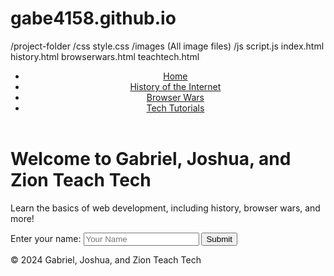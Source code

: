 # gabe4158.github.io
/project-folder
    /css
        style.css
    /images
        (All image files)
    /js
        script.js
    index.html
    history.html
    browserwars.html
    teachtech.html
<!DOCTYPE html>
<html lang="en">
<head>
    <meta charset="UTF-8">
    <meta name="viewport" content="width=device-width, initial-scale=1.0">
    <title>Gabriel, Joshua, and Zion Teach Tech</title>
    <link rel="stylesheet" href="css/style.css">
</head>
<body>
    <header>
        <nav>
            <ul>
                <li><a href="index.html">Home</a></li>
                <li><a href="history.html">History of the Internet</a></li>
                <li><a href="browserwars.html">Browser Wars</a></li>
                <li><a href="teachtech.html">Tech Tutorials</a></li>
            </ul>
        </nav>
    </header>
    <main>
        <h1>Welcome to Gabriel, Joshua, and Zion Teach Tech</h1>
        <p>Learn the basics of web development, including history, browser wars, and more!</p>
        <section id="userInputSection">
            <label for="nameInput">Enter your name: </label>
            <input type="text" id="nameInput" placeholder="Your Name">
            <button onclick="changeName()">Submit</button>
            <p id="greetingMessage"></p>
        </section>
    </main>
    <footer>
        <p>&copy; 2024 Gabriel, Joshua, and Zion Teach Tech</p>
    </footer>
    <script src="js/script.js"></script>
</body>
</html>
